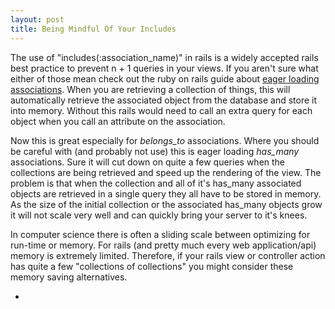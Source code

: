 ```yaml
---
layout: post
title: Being Mindful Of Your Includes
---
```


The use of "includes(:association_name)" in rails is a widely accepted
rails best practice to prevent n + 1 queries in your views. If you
aren't sure what either of those mean check out the ruby on rails guide
about [eager loading associations](http://guides.rubyonrails.org/active_record_querying.html#eager-loading-associations).  When you are retrieving a collection
of things, this will automatically retrieve the associated object from
the database and store it into memory.   Without this rails would need to
call an extra query for each object when you call an attribute on the
association.

Now this is great especially for *belongs_to* associations.  Where you
should be careful with (and probably not use) this is eager loading
*has_many* associations.  Sure it will cut down on quite a few
queries when the collections are being retrieved and speed up the
rendering of the view.  The problem is that when the collection and
all of it's has_many associated objects  are retrieved in a single
query they all have to be stored in memory.  As the size of the
initial collection or the associated has_many objects grow it will
not scale very well and can quickly bring your server to it's knees.

In computer science there is often a sliding scale between
optimizing for run-time or memory.  For rails (and pretty much every
web application/api) memory is extremely limited.  Therefore, if
your rails view or controller action has quite a few "collections
of collections" you might consider these memory saving alternatives.

* 
